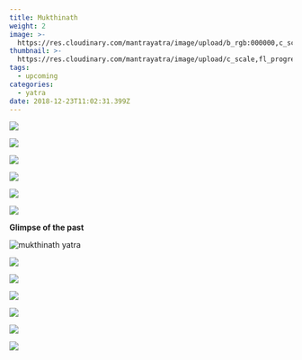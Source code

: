 ```yaml
---
title: Mukthinath
weight: 2
image: >-
  https://res.cloudinary.com/mantrayatra/image/upload/b_rgb:000000,c_scale,fl_progressive,o_85,w_1440/v1/Mukthinath/IMG_1919.jpg
thumbnail: >-
  https://res.cloudinary.com/mantrayatra/image/upload/c_scale,fl_progressive,h_300,w_450/v1/Mukthinath/IMG_1919.jpg
tags:
  - upcoming
categories:
  - yatra
date: 2018-12-23T11:02:31.399Z
---
```

![](https://res.cloudinary.com/mantrayatra/image/upload/c_scale,fl_progressive,w_800/v1555728214/Mukthinath/IMG_1294.jpg)

![](https://res.cloudinary.com/mantrayatra/image/upload/c_scale,fl_progressive,w_800/v1555728199/Mukthinath/IMG_1453.jpg)

![](https://res.cloudinary.com/mantrayatra/image/upload/c_scale,fl_progressive,w_800/v1555728129/Mukthinath/WhatsApp_Image_2019-04-11_at_14.52.12.jpg)

![](https://res.cloudinary.com/mantrayatra/image/upload/c_scale,fl_progressive,w_800/v1555728127/Mukthinath/WhatsApp_Image_2019-04-11_at_14.49.12.jpg)

![](https://res.cloudinary.com/mantrayatra/image/upload/c_scale,fl_progressive,w_800/v1555728118/Mukthinath/WhatsApp_Image_2019-04-10_at_06.47.12.jpg)

![](https://res.cloudinary.com/mantrayatra/image/upload/c_scale,fl_progressive,w_800/v1555728118/Mukthinath/26.jpg)

**Glimpse of the past**

![mukthinath yatra](https://res.cloudinary.com/mantrayatra/image/upload/c_scale,fl_progressive,w_800/v1/Mukthinath/IMG_1660.jpg)

![](https://res.cloudinary.com/mantrayatra/image/upload/c_scale,fl_progressive,w_800/v1/Mukthinath/IMG_1734.jpg)

![](https://res.cloudinary.com/mantrayatra/image/upload/c_scale,fl_progressive,w_800/v1/Mukthinath/IMG_1746.jpg)

![](https://res.cloudinary.com/mantrayatra/image/upload/c_scale,fl_progressive,w_800/v1/Mukthinath/IMG_1819.jpg)

![](https://res.cloudinary.com/mantrayatra/image/upload/c_scale,fl_progressive,w_800/v1/Mukthinath/IMG_1919.jpg)

![](https://res.cloudinary.com/mantrayatra/image/upload/c_scale,fl_progressive,w_800/v1/Mukthinath/IMG_2128.jpg)

![](https://res.cloudinary.com/mantrayatra/image/upload/c_scale,fl_progressive,w_800/v1/Mukthinath/IMG_2135.jpg)

